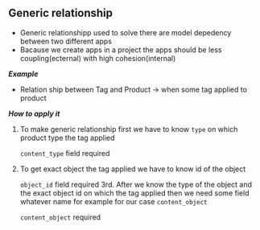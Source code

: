 ## Generic relationship

- Generic relationshipp used to solve there are model depedency between two different apps 
- Bacause we create apps in a project the apps should be less coupling(ecternal) with high cohesion(internal)

___Example___

- Relation ship between Tag and Product -> when some tag applied to product

___How to apply it___

1. To make generic relationship first we have to know  `type` on which product type the tag applied

    `content_type` field required
2. To get exact object the tag applied we have to know id of the object

    `object_id` field required
3rd. After we know the type of the object and the exact object id on which the tag applied then we need some field whatever name for example for our case `content_object`  

    `content_object` required


